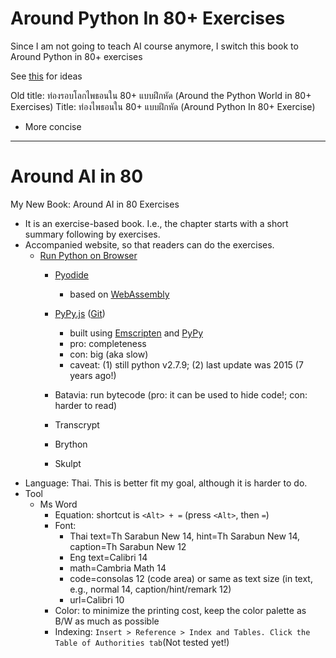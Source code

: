 # Around Python In 80+ Exercises

Since I am not going to teach AI course anymore, I switch this book to Around Python in 80+ exercises

See [this](https://github.com/tatpongkatanyukul/Problem-Solving) for ideas

Old title: ท่องรอบโลกไพธอนใน 80+ แบบฝึกหัด (Around the Python World in 80+ Exercises)
Title: ท่องไพธอนใน 80+ แบบฝึกหัด (Around Python In 80+ Exercise)
  * More concise

---
# Around AI in 80
My New Book: Around AI in 80 Exercises

* It is an exercise-based book. I.e., the chapter starts with a short summary following by exercises.
* Accompanied website, so that readers can do the exercises.
  * [Run Python on Browser](https://yasoob.me/2019/05/22/running-python-in-the-browser/)
    * [Pyodide](https://github.com/pyodide/pyodide)
      * based on [WebAssembly](https://webassembly.org/) 
    * [PyPy.js](https://pypyjs.org/) ([Git](https://github.com/pypyjs/pypyjs))
      * built using [Emscripten](https://emscripten.org/) and [PyPy](https://www.pypy.org/)
      * pro: completeness
      * con: big (aka slow)
      * caveat: (1) still python v2.7.9; (2) last update was 2015 (7 years ago!)
    * Batavia: run bytecode (pro: it can be used to hide code!; con: harder to read)


    * Transcrypt
    * Brython
    * Skulpt
* Language: Thai. This is better fit my goal, although it is harder to do.
* Tool
  * Ms Word
    * Equation: shortcut is ```<Alt> + =``` (press ```<Alt>```, then ```=```) 
    * Font: 
      * Thai text=Th Sarabun New 14, hint=Th Sarabun New 14, caption=Th Sarabun New 12
      * Eng text=Calibri 14
      * math=Cambria Math 14
      * code=consolas 12 (code area) or same as text size (in text, e.g., normal 14, caption/hint/remark 12)
      * url=Calibri 10
    * Color: to minimize the printing cost, keep the color palette as B/W as much as possible  
    * Indexing: ```Insert > Reference > Index and Tables. Click the Table of Authorities tab```(Not tested yet!)
